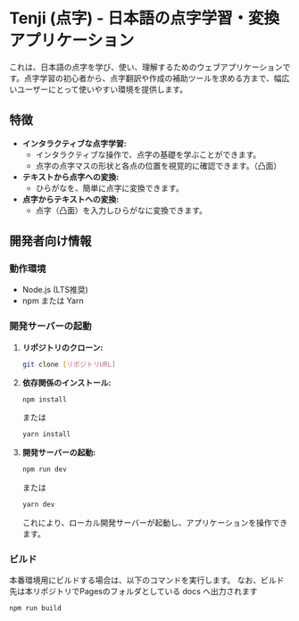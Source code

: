# Tenji (点字) - 日本語の点字学習・変換アプリケーション

これは、日本語の点字を学び、使い、理解するためのウェブアプリケーションです。点字学習の初心者から、点字翻訳や作成の補助ツールを求める方まで、幅広いユーザーにとって使いやすい環境を提供します。

## 特徴

*   **インタラクティブな点字学習:**
    * インタラクティブな操作で、点字の基礎を学ぶことができます。
    * 点字の点字マスの形状と各点の位置を視覚的に確認できます。（凸面）
*   **テキストから点字への変換:**
    *   ひらがなを、簡単に点字に変換できます。
*   **点字からテキストへの変換:**
    *  点字（凸面）を入力しひらがなに変換できます。

## 開発者向け情報

### 動作環境

*   Node.js (LTS推奨)
*   npm または Yarn

### 開発サーバーの起動

1.  **リポジトリのクローン:**
    ```bash
    git clone [リポジトリURL]
    ```
2.  **依存関係のインストール:**
    ```bash
    npm install
    ```
    または
    ```bash
    yarn install
    ```
3.  **開発サーバーの起動:**
    ```bash
    npm run dev
    ```
    または
    ```bash
    yarn dev
    ```
    これにより、ローカル開発サーバーが起動し、アプリケーションを操作できます。

### ビルド

本番環境用にビルドする場合は、以下のコマンドを実行します。
なお、ビルド先は本リポジトリでPagesのフォルダとしている docs へ出力されます
```bash
npm run build

